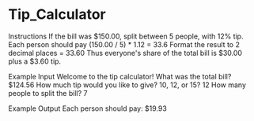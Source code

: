 # Tip_Calculator

Instructions
If the bill was $150.00, split between 5 people, with 12% tip.
Each person should pay (150.00 / 5) * 1.12 = 33.6
Format the result to 2 decimal places = 33.60
Thus everyone's share of the total bill is $30.00 plus a $3.60 tip.

Example Input
Welcome to the tip calculator!
What was the total bill? $124.56
How much tip would you like to give? 10, 12, or 15? 12
How many people to split the bill? 7

Example Output
Each person should pay: $19.93
